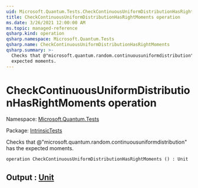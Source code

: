 ```yaml
---
uid: Microsoft.Quantum.Tests.CheckContinuousUniformDistributionHasRightMoments
title: CheckContinuousUniformDistributionHasRightMoments operation
ms.date: 3/26/2021 12:00:00 AM
ms.topic: managed-reference
qsharp.kind: operation
qsharp.namespace: Microsoft.Quantum.Tests
qsharp.name: CheckContinuousUniformDistributionHasRightMoments
qsharp.summary: >-
  Checks that @"microsoft.quantum.random.continuousuniformdistribution" has the
  expected moments.
---
```


# CheckContinuousUniformDistributionHasRightMoments operation

Namespace: [Microsoft.Quantum.Tests](xref:Microsoft.Quantum.Tests)

Package: [IntrinsicTests](https://nuget.org/packages/IntrinsicTests)


Checks that @"microsoft.quantum.random.continuousuniformdistribution" has theexpected moments.

```qsharp
operation CheckContinuousUniformDistributionHasRightMoments () : Unit
```


## Output : [Unit](xref:microsoft.quantum.lang-ref.unit)

